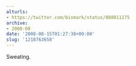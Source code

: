 ```yaml
---
alturls:
- https://twitter.com/bismark/status/888011175
archive:
- 2008-08
date: '2008-08-15T01:27:38+00:00'
slug: '1218763658'
---
```


Sweating.

